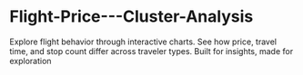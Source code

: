 # Flight-Price---Cluster-Analysis
Explore flight behavior through interactive charts. See how price, travel time, and stop count differ across traveler types. Built for insights, made for exploration
